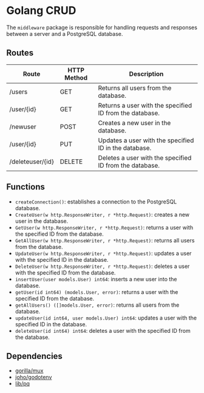 <!DOCTYPE html>
<html>
  <head>
    <meta charset="UTF-8">
  </head>
  <body>
    <h1>Golang CRUD</h1>
    <p>The <code>middleware</code> package is responsible for handling requests and responses between a server and a PostgreSQL database.</p>
    <h2>Routes</h2>
    <table>
      <thead>
        <tr>
          <th>Route</th>
          <th>HTTP Method</th>
          <th>Description</th>
        </tr>
      </thead>
      <tbody>
        <tr>
          <td>/users</td>
          <td>GET</td>
          <td>Returns all users from the database.</td>
        </tr>
        <tr>
          <td>/user/{id}</td>
          <td>GET</td>
          <td>Returns a user with the specified ID from the database.</td>
        </tr>
        <tr>
          <td>/newuser</td>
          <td>POST</td>
          <td>Creates a new user in the database.</td>
        </tr>
        <tr>
          <td>/user/{id}</td>
          <td>PUT</td>
          <td>Updates a user with the specified ID in the database.</td>
        </tr>
        <tr>
          <td>/deleteuser/{id}</td>
          <td>DELETE</td>
          <td>Deletes a user with the specified ID from the database.</td>
        </tr>
      </tbody>
    </table>
    <h2>Functions</h2>
    <ul>
      <li><code>createConnection()</code>: establishes a connection to the PostgreSQL database.</li>
      <li><code>CreateUser(w http.ResponseWriter, r *http.Request)</code>: creates a new user in the database.</li>
      <li><code>GetUser(w http.ResponseWriter, r *http.Request)</code>: returns a user with the specified ID from the database.</li>
      <li><code>GetAllUser(w http.ResponseWriter, r *http.Request)</code>: returns all users from the database.</li>
      <li><code>UpdateUser(w http.ResponseWriter, r *http.Request)</code>: updates a user with the specified ID in the database.</li>
      <li><code>DeleteUser(w http.ResponseWriter, r *http.Request)</code>: deletes a user with the specified ID from the database.</li>
      <li><code>insertUser(user models.User) int64</code>: inserts a new user into the database.</li>
      <li><code>getUser(id int64) (models.User, error)</code>: returns a user with the specified ID from the database.</li>
      <li><code>getAllUsers() ([]models.User, error)</code>: returns all users from the database.</li>
      <li><code>updateUser(id int64, user models.User) int64</code>: updates a user with the specified ID in the database.</li>
      <li><code>deleteUser(id int64) int64</code>: deletes a user with the specified ID from the database.</li>
    </ul>
    <h2>Dependencies</h2>
    <ul>
      <li><a href="https://github.com/gorilla/mux">gorilla/mux</a></li>
      <li><a href="github.com/joho/godotenv">joho/godotenv</a></li>
      <li><a href="github.com/lib/pq">lib/pq</a></li>
    </ul>
    </html>
